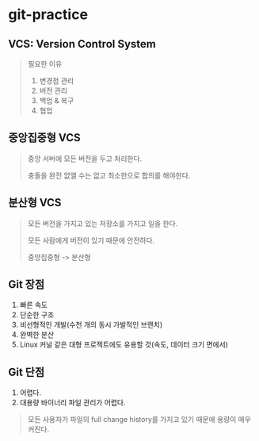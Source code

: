 # git-practice

## VCS: Version Control System

> 필요한 이유
> 1. 변경점 관리
> 2. 버전 관리
> 3. 백업 & 복구
> 4. 협업


## 중앙집중형 VCS

> 중앙 서버에 모든 버전을 두고 처리한다.
>
> 충돌을 완전 없앨 수는 없고 최소한으로 합의를 해야한다.


## 분산형 VCS

> 모든 버전을 가지고 있는 저장소를 가지고 일을 한다.
>
> 모든 사람에게 버전이 있기 때문에 안전하다.
>
> 중앙집중형 -> 분산형


## Git 장점

1. 빠른 속도
2. 단순한 구조
3. 비선형적인 개발(수천 개의 동시 가발적인 브랜치)
4. 완벽한 분산
5. Linux 커널 같은 대형 프로젝트에도 유용할 것(속도, 데이터 크기 면에서)


## Git 단점

1. 어렵다.
2. 대용량 바이너리 파일 관리가 어렵다.
> 모든 사용자가 파일의 full change history를 가지고 있기 때문에 용량이 매우 커진다.





